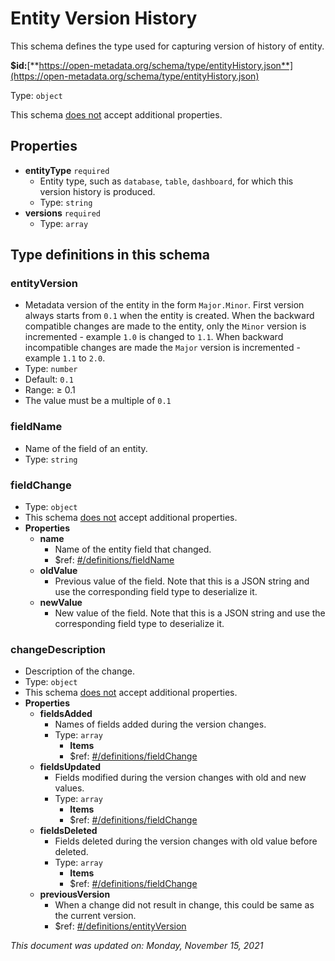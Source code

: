 # Entity Version History

This schema defines the type used for capturing version of history of entity.

**$id:**[**https://open-metadata.org/schema/type/entityHistory.json**](https://open-metadata.org/schema/type/entityHistory.json)

Type: `object`

This schema <u>does not</u> accept additional properties.

## Properties
- **entityType** `required`
  - Entity type, such as `database`, `table`, `dashboard`, for which this version history is produced.
  - Type: `string`
- **versions** `required`
  - Type: `array`


## Type definitions in this schema

### entityVersion

- Metadata version of the entity in the form `Major.Minor`. First version always starts from `0.1` when the entity is created. When the backward compatible changes are made to the entity, only the `Minor` version is incremented - example `1.0` is changed to `1.1`. When backward incompatible changes are made the `Major` version is incremented - example `1.1` to `2.0`.
- Type: `number`
- Default: `0.1`
- Range:  &ge; 0.1
- The value must be a multiple of `0.1`


### fieldName

- Name of the field of an entity.
- Type: `string`


### fieldChange

- Type: `object`
- This schema <u>does not</u> accept additional properties.
- **Properties**
  - **name**
    - Name of the entity field that changed.
    - $ref: [#/definitions/fieldName](#fieldname)
  - **oldValue**
    - Previous value of the field. Note that this is a JSON string and use the corresponding field type to deserialize it.
  - **newValue**
    - New value of the field. Note that this is a JSON string and use the corresponding field type to deserialize it.


### changeDescription

- Description of the change.
- Type: `object`
- This schema <u>does not</u> accept additional properties.
- **Properties**
  - **fieldsAdded**
    - Names of fields added during the version changes.
    - Type: `array`
      - **Items**
      - $ref: [#/definitions/fieldChange](#fieldchange)
  - **fieldsUpdated**
    - Fields modified during the version changes with old and new values.
    - Type: `array`
      - **Items**
      - $ref: [#/definitions/fieldChange](#fieldchange)
  - **fieldsDeleted**
    - Fields deleted during the version changes with old value before deleted.
    - Type: `array`
      - **Items**
      - $ref: [#/definitions/fieldChange](#fieldchange)
  - **previousVersion**
    - When a change did not result in change, this could be same as the current version.
    - $ref: [#/definitions/entityVersion](#entityversion)

_This document was updated on: Monday, November 15, 2021_